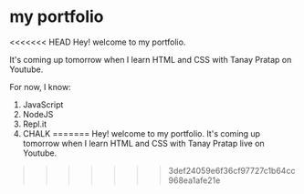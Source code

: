 # my portfolio
<<<<<<< HEAD
Hey! welcome to my portfolio. 

It's coming up tomorrow when I learn HTML and CSS with Tanay Pratap on Youtube.

For now, I know:
1. JavaScript
2. NodeJS
3. Repl.it
4. CHALK
=======
Hey! welcome to my portfolio. It's coming up tomorrow when I learn HTML and CSS with Tanay Pratap live on Youtube.
>>>>>>> 3def24059e6f36cf97727c1b64cc968ea1afe21e

